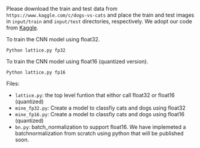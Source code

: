Please download the train and test data from `https://www.kaggle.com/c/dogs-vs-cats` and place the train and test images in `input/train` and `input/test` directories, respectively. We adopt our code from [Kaggle](https://www.kaggle.com/uysimty/keras-cnn-dog-or-cat-classification). 

To train the CNN model using float32.
```
Python lattice.py fp32
```

To train the CNN model using float16 (quantized version).
```
Python lattice.py fp16
```

Files:
- `lattice.py`: the top level funtion that eithor call float32 or float16 (quantized) 
- `mine_fp32.py`: Create a model to classfiy cats and dogs using float32
- `mine_fp16.py`: Create a model to classfiy cats and dogs using float16 (quantized) 
- `bn.py`: batch_normalization to support float16. We have implemeted a batchnormalization from scratch using python that will be published soon.